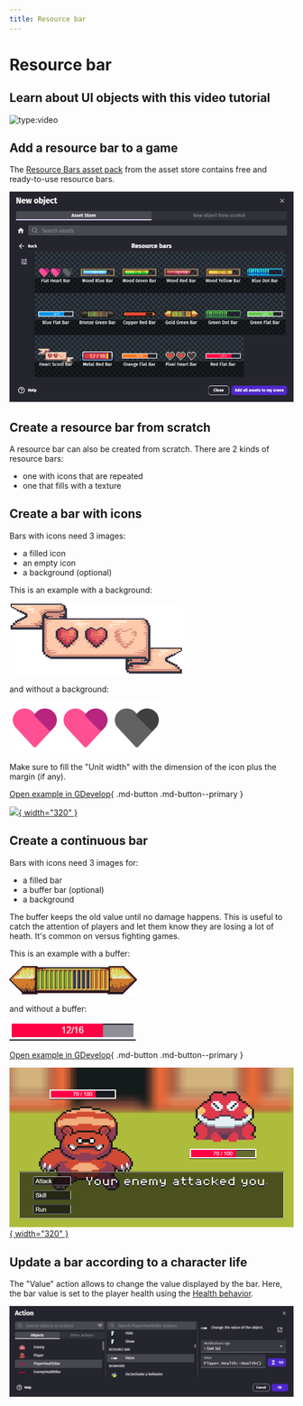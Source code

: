 ```yaml
---
title: Resource bar
---
```

# Resource bar

## Learn about UI objects with this video tutorial

![type:video](https://www.youtube.com/embed/plkHd4uPI4U)

## Add a resource bar to a game

The [Resource Bars asset pack](https://gdevelop.io/asset-store/free/resource-bars-resource-bars) from the asset store contains free and ready-to-use resource bars.

![Resource Bars asset pack](resource-bar-asset-store.png)

## Create a resource bar from scratch

A resource bar can also be created from scratch. There are 2 kinds of resource bars:

- one with icons that are repeated
- one that fills with a texture

## Create a bar with icons

Bars with icons need 3 images:

- a filled icon
- an empty icon
- a background (optional)

This is an example with a background:

![](resource-bar-unit-background.png)

and without a background:

![](resource-bar-unit-no-background.png)

Make sure to fill the "Unit width" with the dimension of the icon plus the margin (if any).

[Open example in GDevelop](https://editor.gdevelop.io/?project=example://space-asteroids){ .md-button .md-button--primary }

[![](/gdevelop5/objects/space-asteroids.png){ width="320" }](https://editor.gdevelop.io/?project=example://space-asteroids)

## Create a continuous bar

Bars with icons need 3 images for:

- a filled bar
- a buffer bar (optional)
- a background

The buffer keeps the old value until no damage happens. This is useful to catch the attention of players and let them know they are losing a lot of heath. It's common on versus fighting games.

This is an example with a buffer:

![](resource-bar-continuous-buffer.png)

and without a buffer:

![](resource-bar-continuous-no-buffer.png)

[Open example in GDevelop](https://editor.gdevelop.io/?project=example://top-down-rpg){ .md-button .md-button--primary }

[![](../top-down-rpg-battle.png){ width="320" }](https://editor.gdevelop.io/?project=example://top-down-rpg)

## Update a bar according to a character life

The "Value" action allows to change the value displayed by the bar. Here, the bar value is set to the player health using the [Health behavior](/gdevelop5/extensions/health/reference).

![](resource-bar-value-action.png)